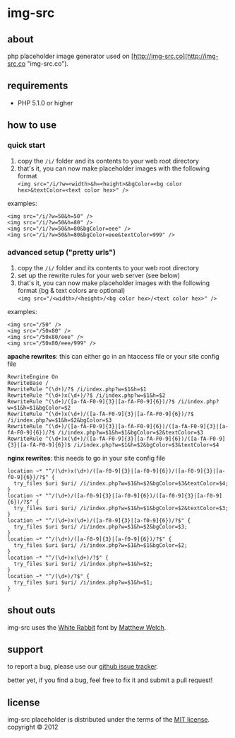 # img-src #

## about ##

php placeholder image generator used on [http://img-src.co](http://img-src.co "img-src.co").

## requirements ##

*  PHP 5.1.0 or higher

## how to use ##

### quick start ###

1.  copy the `/i/` folder and its contents to your web root directory
2.  that's it, you can now make placeholder images with the following format  
    `<img src="/i/?w=<width>&h=<height>&bgColor=<bg color hex>&textColor=<text color hex>" />`

examples:

	<img src="/i/?w=50&h=50" />
	<img src="/i/?w=50&h=80" />
	<img src="/i/?w=50&h=80&bgColor=eee" />
	<img src="/i/?w=50&h=80&bgColor=eee&textColor=999" />

### advanced setup ("pretty urls") ###

1.  copy the `/i/` folder and its contents to your web root directory
2.  set up the rewrite rules for your web server (see below)
3.  that's it, you can now make placeholder images with the following format (bg & text colors are optional)  
    `<img src="/<width>/<height>/<bg color hex>/<text color hex>" />`

examples:

	<img src="/50" />
	<img src="/50x80" />
	<img src="/50x80/eee" />
	<img src="/50x80/eee/999" />


**apache rewrites**: this can either go in an htaccess file or your site config file

	RewriteEngine On
	RewriteBase /
	RewriteRule ^(\d+)/?$ /i/index.php?w=$1&h=$1
	RewriteRule ^(\d+)x(\d+)/?$ /i/index.php?w=$1&h=$2
	RewriteRule ^(\d+)/([a-fA-F0-9]{3}|[a-fA-F0-9]{6})/?$ /i/index.php?w=$1&h=$1&bgColor=$2
	RewriteRule ^(\d+)x(\d+)/([a-fA-F0-9]{3}|[a-fA-F0-9]{6})/?$ /i/index.php?w=$1&h=$2&bgColor=$3
	RewriteRule ^(\d+)/([a-fA-F0-9]{3}|[a-fA-F0-9]{6})/([a-fA-F0-9]{3}|[a-fA-F0-9]{6})/?$ /i/index.php?w=$1&h=$1&bgColor=$2&textColor=$3
	RewriteRule ^(\d+)x(\d+)/([a-fA-F0-9]{3}|[a-fA-F0-9]{6})/([a-fA-F0-9]{3}|[a-fA-F0-9]{6})$ /i/index.php?w=$1&h=$2&bgColor=$3&textColor=$4

**nginx rewrites**: this needs to go in your site config file  

    location ~* "^/(\d+)x(\d+)/([a-f0-9]{3}|[a-f0-9]{6})/([a-f0-9]{3}|[a-f0-9]{6})/?$" {  
      try_files $uri $uri/ /i/index.php?w=$1&h=$2&bgColor=$3&textColor=$4;  
    }  
    location ~* "^/(\d+)/([a-f0-9]{3}|[a-f0-9]{6})/([a-f0-9]{3}|[a-f0-9]{6})/?$" {  
      try_files $uri $uri/ /i/index.php?w=$1&h=$1&bgColor=$2&textColor=$3;  
    }  
    location ~* "^/(\d+)x(\d+)/([a-f0-9]{3}|[a-f0-9]{6})/?$" {  
      try_files $uri $uri/ /i/index.php?w=$1&h=$2&bgColor=$3;  
    }  
    location ~* "^/(\d+)/([a-f0-9]{3}|[a-f0-9]{6})/?$" {  
      try_files $uri $uri/ /i/index.php?w=$1&h=$1&bgColor=$2;  
    }  
    location ~* "^/(\d+)x(\d+)/?$" {  
      try_files $uri $uri/ /i/index.php?w=$1&h=$2;  
    }  
    location ~* "^/(\d+)/?$" {  
      try_files $uri $uri/ /i/index.php?w=$1&h=$1;  
    }

## shout outs ##

img-src uses the [White Rabbit](http://www.squaregear.net/fonts/whitrabt.shtml "White Rabbit") font by [Matthew Welch](http://www.squaregear.net/ "Matthew Welch").

## support ##

to report a bug, please use our [github issue tracker](https://github.com/img-src/placeholder/issues "github issue tracker").

better yet, if you find a bug, feel free to fix it and submit a pull request!

## license ##
img-src placeholder is distributed under the terms of the [MIT license](http://www.opensource.org/licenses/mit-license.php). copyright © 2012
